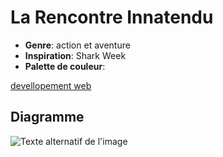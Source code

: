 # La Rencontre Innatendu

- **Genre**: action et aventure
- **Inspiration**: Shark Week
- **Palette de couleur**:

[devellopement web](desjardins_jolyanne_PS1_582-324MO/index.html)
## Diagramme

![Texte alternatif de l'image]()
